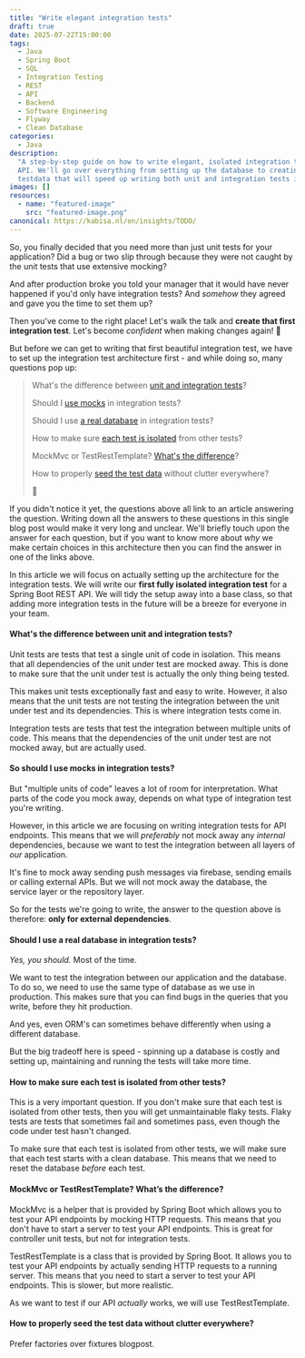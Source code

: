 ```yaml
---
title: "Write elegant integration tests"
draft: true
date: 2025-07-22T15:00:00
tags:
  - Java
  - Spring Boot
  - SQL
  - Integration Testing
  - REST
  - API
  - Backend
  - Software Engineering
  - Flyway
  - Clean Database
categories:
  - Java
description:
  "A step-by-step guide on how to write elegant, isolated integration tests for a Spring Boot REST
  API. We'll go over everything from setting up the database to creating a robust setup for the
  testdata that will speed up writing both unit and integration tests in the future."
images: []
resources:
  - name: "featured-image"
    src: "featured-image.png"
canonical: https://kabisa.nl/en/insights/TODO/
---
```


<!--more-->

So, you finally decided that you need more than just unit tests for your application? Did a bug or
two slip through because they were not caught by the unit tests that use extensive mocking?

And after production broke you told your manager that it would have never happened if you'd only
have integration tests? And _somehow_ they agreed and gave you the time to set them up?

Then you've come to the right place! Let's walk the talk and **create that first integration test**.
Let's become _confident_ when making changes again! :muscle:

But before we can get to writing that first beautiful integration test, we have to set up the
integration test architecture first - and while doing so, many questions pop up:

> What's the difference between [unit and integration tests]()?
>
> Should I [use mocks]() in integration tests?
>
> Should I use [a real database]() in integration tests?
>
> How to make sure [each test is isolated]() from other tests?
>
> MockMvc or TestRestTemplate? [What's the difference]()?
>
> How to properly [seed the test data]() without clutter everywhere?
>
> :exploding_head:

If you didn't notice it yet, the questions above all link to an article answering the question.
Writing down all the answers to these questions in this single blog post would make it very long and
unclear. We'll briefly touch upon the answer for each question, but if you want to know more about
_why_ we make certain choices in this architecture then you can find the answer in one of the links
above.

In this article we will focus on actually setting up the architecture for the integration tests. We
will write our **first fully isolated integration test** for a Spring Boot REST API. We will tidy
the setup away into a base class, so that adding more integration tests in the future will be a
breeze for everyone in your team.

#### What's the difference between unit and integration tests?

Unit tests are tests that test a single unit of code in isolation. This means that all dependencies
of the unit under test are mocked away. This is done to make sure that the unit under test is
actually the only thing being tested.

This makes unit tests exceptionally fast and easy to write. However, it also means that the unit
tests are not testing the integration between the unit under test and its dependencies. This is
where integration tests come in.

Integration tests are tests that test the integration between multiple units of code. This means
that the dependencies of the unit under test are not mocked away, but are actually used.

#### So should I use mocks in integration tests?

But "multiple units of code" leaves a lot of room for interpretation. What parts of the code you
mock away, depends on what type of integration test you're writing.

However, in this article we are focusing on writing integration tests for API endpoints. This means
that we will _preferably_ not mock away any _internal_ dependencies, because we want to test the
integration between all layers of _our_ application.

It's fine to mock away sending push messages via firebase, sending emails or calling external APIs.
But we will not mock away the database, the service layer or the repository layer.

So for the tests we're going to write, the answer to the question above is therefore: **only for
external dependencies**.

#### Should I use a real database in integration tests?

_Yes, you should._ Most of the time.

We want to test the integration between our application and the database. To do so, we need to use
the same type of database as we use in production. This makes sure that you can find bugs in the
queries that you write, before they hit production.

And yes, even ORM's can sometimes behave differently when using a different database.

But the big tradeoff here is speed - spinning up a database is costly and setting up, maintaining and
running the tests will take more time.

#### How to make sure each test is isolated from other tests?

This is a very important question. If you don't make sure that each test is isolated from other
tests, then you will get unmaintainable flaky tests. Flaky tests are tests that sometimes fail and
sometimes pass, even though the code under test hasn't changed.

To make sure that each test is isolated from other tests, we will make sure that each test starts
with a clean database. This means that we need to reset the database _before_ each test.

#### MockMvc or TestRestTemplate? What’s the difference?

MockMvc is a helper that is provided by Spring Boot which allows you to test your API endpoints by
mocking HTTP requests. This means that you don't have to start a server to test your API endpoints.
This is great for controller unit tests, but not for integration tests.

TestRestTemplate is a class that is provided by Spring Boot. It allows you to test your API
endpoints by actually sending HTTP requests to a running server. This means that you need to start a
server to test your API endpoints. This is slower, but more realistic.

As we want to test if our API _actually_ works, we will use TestRestTemplate.

#### How to properly seed the test data without clutter everywhere?

Prefer factories over fixtures blogpost.
